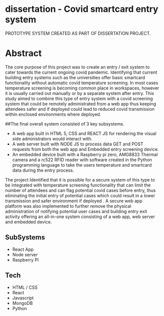# dissertation - Covid smartcard entry system


PROTOTYPE SYSTEM CREATED AS PART OF DISSERTATION PROJECT.

# Abstract 

The core purpose of this project was to create an entry / exit system to cater towards the current ongoing covid pandemic. Identifying that current building entry systems such as the universities offer basic smartcard functionality without automatic covid temperature screening. In most cases temperature screening is becoming common place in workspaces, however it is usually carried out manually or by a separate system after entry. This study aimed to combine this type of entry system with a covid screening system that could be remotely administrated from a web app thus keeping attendees safer and if deployed could lead to reduced covid transmission within enclosed environments where deployed.  

##The final overall system consisted of 3 key subsystems.
* A web app built in HTML 5, CSS and REACT JS for rendering the visual side administrators would interact with. 
* A web server built with NODE JS to process data GET and POST requests from both the web app and Embedded entry screening device. 
* An embedded device built with a Raspberry pi zero, AMG8833 Thermal camera and a rc522 RFID reader with software created in the Python programming language to take the users temperature and smartcard data during the entry process. 

The project Identified that it is possible for a secure system of this type to be integrated with temperature screening functionality that can limit the number of attendees and can flag potential covid cases before entry, thus eliminating the initial entry of potential cases which could result in a lower transmission and safer environment if deployed . A secure web app platform was also implemented to further remove the physical administration of notifying potential user cases and building entry exit activity offering an all-in-one system consisting of a web app, web server and embedded device. 


## SubSystems
* React App
* Node server
* Raspberry PI

## Tech 
* HTML / CSS
* React 
* Javascript
* MongoDB
* Python
